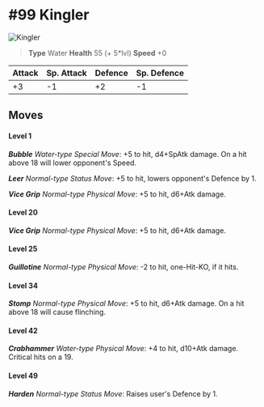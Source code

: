 # #99 Kingler


![Kingler](https://img.pokemondb.net/sprites/home/normal/1x/kingler.png)

> **Type** Water
> **Health** 55 (+ 5\*lvl)
> **Speed** +0

| Attack | Sp. Attack | Defence | Sp. Defence |
| ------ | ---------- | ------- | ----------- |
| +3 | -1 | +2 | -1 |

## Moves
#### Level 1

***Bubble** Water-type Special Move*: +5 to hit, d4+SpAtk damage. On a hit above 18 will lower opponent's Speed.

***Leer** Normal-type Status Move*: +5 to hit, lowers opponent's Defence by 1.

***Vice Grip** Normal-type Physical Move*: +5 to hit, d6+Atk damage. 
#### Level 20

***Vice Grip** Normal-type Physical Move*: +5 to hit, d6+Atk damage. 
#### Level 25

***Guillotine** Normal-type Physical Move*: -2 to hit, one-Hit-KO, if it hits.
#### Level 34

***Stomp** Normal-type Physical Move*: +5 to hit, d6+Atk damage. On a hit above 18 will cause flinching.
#### Level 42

***Crabhammer** Water-type Physical Move*: +4 to hit, d10+Atk damage. Critical hits on a 19.
#### Level 49

***Harden** Normal-type Status Move*: Raises user's Defence by 1.

